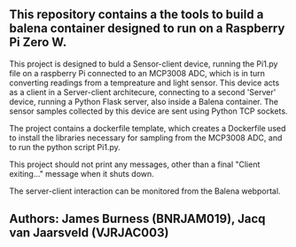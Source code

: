 ## This repository contains a the tools to build a balena container designed to run on a Raspberry Pi Zero W.

This project is designed to buld a Sensor-client device, running the Pi1.py file on a raspberry Pi connected to an MCP3008 ADC, which is in turn converting readings from a tempreature and light sensor. This device acts as a client in a Server-client architecure, connecting to a second 'Server' device, running a Python Flask server, also inside a Balena container. The sensor samples collected by this device are sent using Python TCP sockets.

The project contains a dockerfile template, which creates a Dockerfile used to install the libraries necessary for sampling from the MCP3008 ADC, and to run the python script Pi1.py.

This project should not print any messages, other than a final "Client exiting..." message when it shuts down.

The server-client interaction can be monitored from the Balena webportal.

## Authors: James Burness (BNRJAM019), Jacq van Jaarsveld (VJRJAC003)
